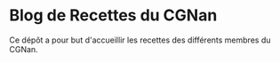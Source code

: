 # Blog de Recettes du CGNan

Ce dépôt a pour but d'accueillir les recettes des différents membres du CGNan. 
